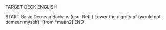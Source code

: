 TARGET DECK
ENGLISH

START
Basic
Demean
Back: v. (usu. Refl.) Lower the dignity of (would not demean myself). [from *mean2]
END
